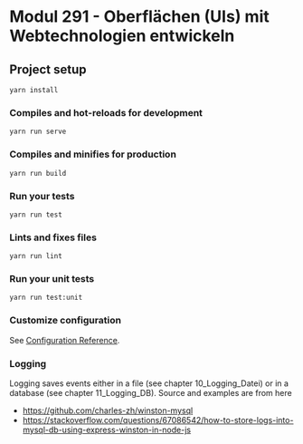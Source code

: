 # Modul 291 - Oberflächen (UIs) mit Webtechnologien entwickeln

## Project setup
```
yarn install
```

### Compiles and hot-reloads for development
```
yarn run serve
```

### Compiles and minifies for production
```
yarn run build
```

### Run your tests
```
yarn run test
```

### Lints and fixes files
```
yarn run lint
```

### Run your unit tests
```
yarn run test:unit
```

### Customize configuration
See [Configuration Reference](https://cli.vuejs.org/config/).


### Logging
Logging saves events either in a file (see chapter 10_Logging_Datei) or in a database
(see chapter 11_Logging_DB). 
Source and examples are from here 
* https://github.com/charles-zh/winston-mysql
* https://stackoverflow.com/questions/67086542/how-to-store-logs-into-mysql-db-using-express-winston-in-node-js
